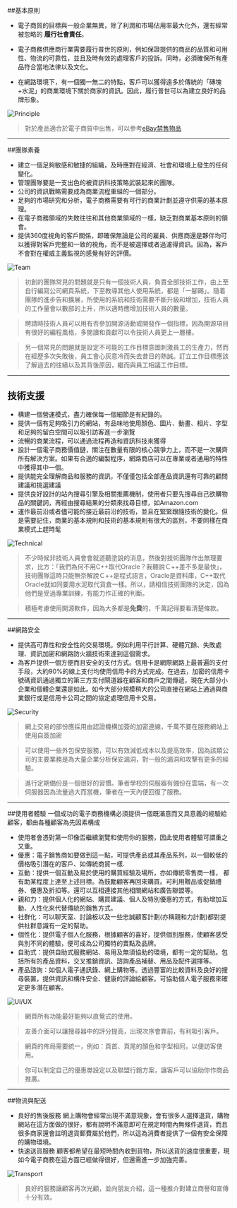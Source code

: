 ##基本原則

- 電子商貿的目標與一般企業無異，除了利潤和市場佔用率最大化外，還有經常被忽略的 **履行社會責任**。
	
- 電子商務供應商行業需要履行普世的原則，例如保證提供的商品的品質和可用性、物流的可靠性，並且及時有效的處理客戶的投訴。同時，必須確保所有產品符合當地法律以及文化。

- 在網路環境下，有一個獨一無二的特點，客戶可以獲得遠多於傳統的「磚塊+水泥」的商業環境下關於商家的資訊。因此，履行普世可以為建立良好的品牌形象。

![Principle](/images/comics/value.png)

> 對於產品適合於電子商貿中出售，可以參考[eBay禁售物品](http://pages.ebay.com/help/policies/items-ov.html#prohibited)


-------------------

##團隊素養

- 建立一個足夠敏感和敏捷的組織，及時應對在經濟、社會和環境上發生的任何變化。
- 管理團隊要是一支出色的被資訊科技策略武裝起來的團隊。
- 公司的資訊戰略需要成為商業流程重組的一個部分。
- 足夠的市場研究和分析，電子商務需要有可行的商業計劃並遵守供需的基本原理。
- 在電子商務領域的失敗往往和其他商業領域的一樣，缺乏對商業基本原則的領會。
- 提供360度視角的客戶關係，即確保無論是公司的雇員、供應商還是夥伴均可以獲得對客戶完整和一致的視角，而不是被選擇或者過濾得資訊。因為，客戶不會對在權威主義監視的感覺有好的評價。

![Team](/images/comics/team.png)

> 初創的團隊常見的問題就是只有一個技術人員，負責全部技術工作，由上至自行編寫公司網頁系統，下至教導其他人使用系統，都是「一腳踢」。隨着團隊的進步告和擴展，所使用的系統和技術需要不斷升級和增加，技術人員的工作量會以數部的上升，所以適時應增加技術人員的數量。

> 聘請時技術人員可以用有否參加開源活動或開發作一個指標，因為開源項目有很好的編程風格，多閱讀和貢獻可以令技術人員更上一層樓。

> 另一個常見的問題就是設定不可能的工作目標意圖刺激員工的生產力，然而在經歷多次失敗後，員工會心灰意冷而失去昔日的熱誠。訂立工作目標應該了解過去的往績以及其背後原因，繼而與員工相議工作目標。

--------------------

## 技術支援
- 構建一個營運模式，盡力確保每一個細節是有紀錄的。
- 提供一個有足夠吸引力的網站，有品味地使用顏色、圖片、動畫、相片、字型和足夠的留白空間可以吸引訪客進一步瀏覽
- 流暢的商業流程，可以通過流程再造和資訊科技來獲得
- 設計一個電子商務價值鏈，關注在數量有限的核心競爭力上，而不是一次購齊所有解決方案。如果有合適的編製程序，網路商店可以在專業或者通用的特性中獲得其中一個。
- 提供能完全理解商品和服務的資訊，不僅僅包括全部產品資訊還有可靠的顧問建議和挑選建議
- 提供良好設計的站內搜尋引擎及相關推薦機制，使用者只要先搜尋自己欲購物品的關鍵詞，再經由搜尋結果的分類來找尋目標，如Amazon.com
- 運作最前沿或者儘可能的接近最前沿的技術，並且在緊緊跟隨技術的變化。但是需要記住，商業的基本規則和技術的基本規則有很大的區別，不要同樣在商業模式上趕時髦

![Technical](/images/comics/technician.png)

> 不少時候非技術人員會會就道聽塗說的消息，然後對技術團隊作出無理要求，比方：「我們為何不用C++取代Oracle？我聽說Ｃ++差不多是最快」，技術團隊這時只能無奈解說Ｃ++是程式語言，Oracle是資料庫，C++取代Oracle就如同要用水泥取代貨倉一樣。所以，請相信技術團隊的決定，因為他們是受過專業訓練，有能力作正確的判斷。

> 積極考慮使用開源軟件，因為大多都是**免費**的，千萬記得要看清楚條款。

-------------------

##網路安全
- 提供高可靠性和安全性的交易環境。例如利用平行計算、硬體冗餘、失敗處理、資訊加密和網路防火牆技術來達到這個需求。
- 為客戶提供一個方便而且安全的支付方式。信用卡是網際網路上最普遍的支付手段，大約90%的線上支付均使用信用卡的方式完成。在過去，加密的信用卡號碼資訊通過獨立的第三方支付閘道器在顧客和商戶之間傳遞，現在大部分小企業和個體企業還是如此。如今大部分規模稍大的公司直接在網站上通過與商業銀行或是信用卡公司之間的協定處理信用卡交易。

![Security](/images/comics/security.png)

> 網上交易的部份應採用由認證機構加簽的加密連線，千萬不要在服務網站上使用自簽加密

> 可以使用一些外包保安服務，可以有效減低成本以及提高效率，因為該類公司的主要業務是為大量企業分析保安漏洞，對一般的漏洞和攻擊有更多的經驗。

> 進行定期備份是一個很好的習慣。筆者學校的伺服器有備份在雲端，有一次伺服器因為流量過大而當機，筆者在一天內便回復了服務。


-------------------

##使用者體驗
一個成功的電子商務機構必須提供一個既滿意而又具意義的經驗給顧客，都由各種顧客為先因素構成

- 使用者會憑對第一印像否繼續瀏覽和使用你的服務，因此使用者體驗可謂重之又重。
- 優惠：電子銷售商如要做到這一點，可提供產品或其產品系列，以一個較低的價格吸引潛在的客戶、如傳統商貿一樣.
- 互動：提供一個互動及易於使用的購買經驗及場所，亦如傳統零售商一樣， 都有助某程度上達至上述目標。為鼓勵顧客再回來購買。可利用贈品或促銷禮券、優惠及折扣等。還可以互相連接其他相關網站和廣告聯盟等。
- 親和力：提供個人化的網站、購買建議、個人及特別優惠的方式，有助增加互動、人性化來代替傳統的銷售方式。
- 社群化：可以聊天室、討論板以及一些忠誠顧客計劃(亦稱親和力計劃)都對提供社群意識有一定的幫助。
- 個性化：提供電子個人化服務，根據顧客的喜好，提供個別服務，使顧客感受與別不同的體驗，便可成為公司獨特的賣點及品牌。
- 自助式：提供自助式服務網站、易用及無須協助的環境，都有一定的幫助。包括所有的產品資料，交叉推銷資訊、諮詢產品補替、用品及配件選擇等。
- 產品諮詢：如個人電子通訊錄、網上購物等。透過豐富的比較資料及良好的搜尋裝置，提供資訊和構件安全、健康的評論給顧客。可協助個人電子服務來確定更多潛在顧客。

![UI/UX](/images/comics/ui.png)

> 網頁所有功能最好能夠以直覺式的使用。

> 友善介面可以讓搜尋器中的評分提高，出現次序會靠前，有利吸引客戶。

> 網頁的佈局需要統一，例如：頁首、頁尾的顏色和字型相同，以便訪客使用。

> 你可以制定自己的優惠劵設定以及聯盟行銷方案，讓客戶可以協助你作商品推廣。

-------------------

##物流與配送
- 良好的售後服務 網上購物會經常出現不滿意現象，會有很多人選擇退貨，購物網站在這方面做的很好，都有說明不滿意即可在規定時間內無條件退貨，而且很多商家還會註明退貨郵費屬於他們，所以這為消費者提供了一個有安全保障的購物環境。
- 快速送貨服務 顧客都希望在最短時間內收到貨物，所以送貨的速度很重要，現如今電子商務在這方面已經做得很好，但還需進一步加強完善。

![Transport](/images/comics/goods.png)

> 良好的服務讓顧客再次光顧，並向朋友介紹，這一種推介對建立商譽和宣傳十分有效。

